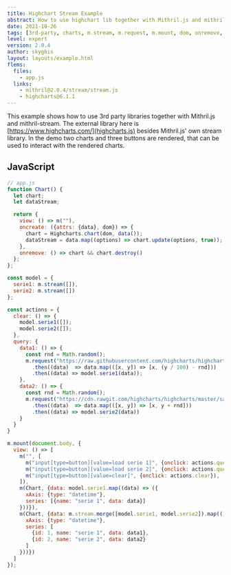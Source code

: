 ```yaml
---
title: Highchart Stream Example
abstract: How to use highchart lib together with Mithril.js and mithril-stream.
date: 2021-10-26
tags: [3rd-party, charts, m.stream, m.request, m.mount, dom, onremove, oncreate]
level: expert
version: 2.0.4
author: skyghis
layout: layouts/example.html
flems:
  files:
    - app.js
  links:
    - mithril@2.0.4/stream/stream.js
    - highcharts@6.1.1
---
```


This example shows how to use 3rd party libraries together with Mithril.js and mithril-stream.
The external library here is [https://www.highcharts.com/](highcharts.js) besides Mithril.js' own stream library.
In the demo two charts and three buttons are rendered, that can be used to interact with the rendered charts.

## JavaScript

~~~js
// app.js
function Chart() {
  let chart;
  let dataStream;

  return {
    view: () => m(""),
    oncreate: ({attrs: {data}, dom}) => {
      chart = Highcharts.chart(dom, data());
      dataStream = data.map((options) => chart.update(options, true));
    },
    onremove: () => chart && chart.destroy()
  };
};

const model = {
  serie1: m.stream([]),
  serie2: m.stream([])
};

const actions = {
  clear: () => {
    model.serie1([]);
    model.serie2([]);
  },
  query: {
    data1: () => {
      const rnd = Math.random();
      m.request("https://raw.githubusercontent.com/highcharts/highcharts/master/samples/data/aapl-c.json")
        .then((data)  => data.map(([x, y]) => [x, (y / 100) - rnd]))
        .then((data) => model.serie1(data));
    },
    data2: () => {
      const rnd = Math.random();
      m.request("https://cdn.rawgit.com/highcharts/highcharts/master/samples/data/usdeur.json")
        .then((data)  => data.map(([x, y]) => [x, y + rnd]))
        .then((data) => model.serie2(data))
    }
  }
}

m.mount(document.body, {
  view: () => [
    m("", [
      m("input[type=button][value=load serie 1]", {onclick: actions.query.data1}),
      m("input[type=button][value=load serie 2]", {onclick: actions.query.data2}),
      m("input[type=button][value=clear]", {onclick: actions.clear}),
    ]),
    m(Chart, {data: model.serie1.map((data) => ({
      xAxis: {type: "datetime"},
      series: [{name: "serie 1", data: data}]
    }))}),
    m(Chart, {data: m.stream.merge([model.serie1, model.serie2]).map(([data1, data2]) => ({
      xAxis: {type: "datetime"},
      series: [
        {id: 1, name: "serie 1", data: data1},
        {id: 2, name: "serie 2", data: data2}
      ]
    }))})
  ]
});
~~~
